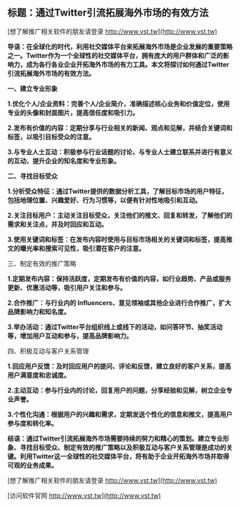 ## **标题：通过Twitter引流拓展海外市场的有效方法**

[想了解推广相关软件的朋友请登录 http://www.vst.tw](http://www.vst.tw)

**导语：在全球化的时代，利用社交媒体平台来拓展海外市场是企业发展的重要策略之一。Twitter作为一个全球性的社交媒体平台，拥有庞大的用户群体和广泛的影响力，成为各行各业企业开拓海外市场的有力工具。本文将探讨如何通过Twitter引流拓展海外市场的有效方法。**

**一、建立专业形象**

**1.优化个人/企业资料：完善个人/企业简介，准确描述核心业务和价值定位，使用专业的头像和封面图片，提高信任度和吸引力。**

**2.发布有价值的内容：定期分享与行业相关的新闻、观点和见解，并结合关键词和标签，以吸引目标受众的注意。**

**3.与专业人士互动：积极参与行业话题的讨论，与专业人士建立联系并进行有意义的互动，提升企业的知名度和专业形象。**

**二、寻找目标受众**

**1.分析受众特征：通过Twitter提供的数据分析工具，了解目标市场的用户特征，包括地理位置、兴趣爱好、行为习惯等，以便有针对性地吸引和互动。**

**2.关注目标用户：主动关注目标受众，关注他们的推文、回复和转发，了解他们的需求和关注点，并及时回应和互动。**

**3.使用关键词和标签：在发布内容时使用与目标市场相关的关键词和标签，提高推文的曝光率和搜索可见性，吸引潜在客户的注意。**

三、制定有效的推广策略

**1.定期发布内容：保持活跃度，定期发布有价值的内容，如行业趋势、产品或服务更新、优惠活动等，吸引用户关注和参与。**

**2.合作推广：与行业内的 Influencers、意见领袖或其他企业进行合作推广，扩大品牌影响力和知名度。**

**3.举办活动：通过Twitter平台组织线上或线下的活动，如问答环节、抽奖活动等，增加用户互动和参与，提高品牌影响力。**

四、积极互动与客户关系管理

**1.回应用户反馈：及时回应用户的提问、评论和反馈，建立良好的客户关系，提高用户满意度和忠诚度。**

**2.主动互动：参与行业内的讨论，回复用户的问题，分享经验和见解，树立企业专业声誉。**

**3.个性化沟通：根据用户的兴趣和需求，定期发送个性化的信息和推文，提高用户参与度和转化率。**

**结语：通过Twitter引流拓展海外市场需要持续的努力和精心的策划。建立专业形象、寻找目标受众、制定有效的推广策略以及积极互动与客户关系管理是成功的关键。利用Twitter这一全球性的社交媒体平台，将有助于企业开拓海外市场并取得可观的业务成果。**

[想了解推广相关软件的朋友请登录 http://www.vst.tw](http://www.vst.tw)


[访问软件官网 http://www.vst.tw](http://www.vst.tw)
